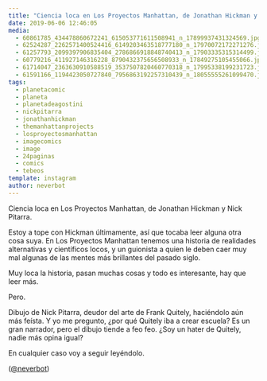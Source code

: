 ```yaml
---
title: "Ciencia loca en Los Proyectos Manhattan, de Jonathan Hickman y Nick Pitarra"
date: 2019-06-06 12:46:05
media: 
  - 60861785_434478860672241_615053771611508941_n_17899937431324569.jpg
  - 62524287_2262571400524416_6149203463518777180_n_17970072172271276.jpg
  - 61257793_2099397906835404_2786866918848740413_n_17903335315314499.jpg
  - 60779216_411927146316228_8790432375656508933_n_17849275105455066.jpg
  - 61714047_2363630910588519_3537507820460770318_n_17995338199231723.jpg
  - 61591166_1194423050727840_7956863192257310439_n_18055555261099470.jpg
tags: 
  - planetacomic
  - planeta
  - planetadeagostini
  - nickpitarra
  - jonathanhickman
  - themanhattanprojects
  - losproyectosmanhattan
  - imagecomics
  - image
  - 24paginas
  - comics
  - tebeos
template: instagram
author: neverbot
---
```


Ciencia loca en Los Proyectos Manhattan, de Jonathan Hickman y Nick Pitarra.


Estoy a tope con Hickman últimamente, así que tocaba leer alguna otra cosa suya. En Los Proyectos Manhattan tenemos una historia de realidades alternativas y científicos locos, y un guionista a quien le deben caer muy mal algunas de las mentes más brillantes del pasado siglo.


Muy loca la historia, pasan muchas cosas y todo es interesante, hay que leer más.


Pero.


Dibujo de Nick Pitarra, deudor del arte de Frank Quitely, haciéndolo aún más feísta. Y yo me pregunto, ¿por qué Quitely iba a crear escuela? Es un gran narrador, pero el dibujo tiende a feo feo. ¿Soy un hater de Quitely, nadie más opina igual?


En cualquier caso voy a seguir leyéndolo.


([@neverbot](https://instagram.com/neverbot))
